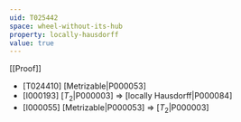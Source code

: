 ```yaml
---
uid: T025442
space: wheel-without-its-hub
property: locally-hausdorff
value: true
---
```

[[Proof]]

* [T024410] [Metrizable|P000053]
* [I000193] [$T_2$|P000003] => [locally Hausdorff|P000084]
* [I000055] [Metrizable|P000053] => [$T_2$|P000003]


